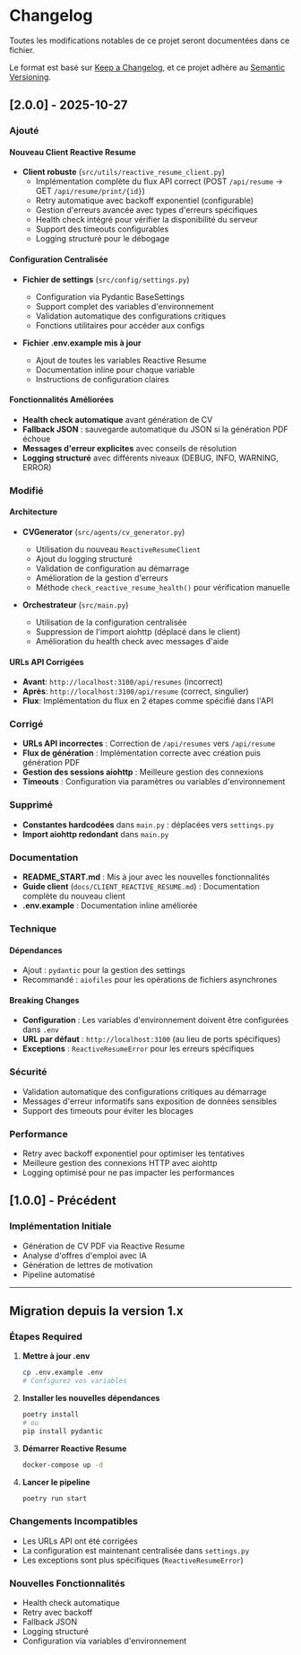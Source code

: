 # Changelog

Toutes les modifications notables de ce projet seront documentées dans ce fichier.

Le format est basé sur [Keep a Changelog](https://keepachangelog.com/fr/1.0.0/),
et ce projet adhère au [Semantic Versioning](https://semver.org/spec/v2.0.0.html).

## [2.0.0] - 2025-10-27

### Ajouté

#### Nouveau Client Reactive Resume
- **Client robuste** (`src/utils/reactive_resume_client.py`)
  - Implémentation complète du flux API correct (POST `/api/resume` → GET `/api/resume/print/{id}`)
  - Retry automatique avec backoff exponentiel (configurable)
  - Gestion d'erreurs avancée avec types d'erreurs spécifiques
  - Health check intégré pour vérifier la disponibilité du serveur
  - Support des timeouts configurables
  - Logging structuré pour le débogage

#### Configuration Centralisée
- **Fichier de settings** (`src/config/settings.py`)
  - Configuration via Pydantic BaseSettings
  - Support complet des variables d'environnement
  - Validation automatique des configurations critiques
  - Fonctions utilitaires pour accéder aux configs

- **Fichier .env.example mis à jour**
  - Ajout de toutes les variables Reactive Resume
  - Documentation inline pour chaque variable
  - Instructions de configuration claires

#### Fonctionnalités Améliorées
- **Health check automatique** avant génération de CV
- **Fallback JSON** : sauvegarde automatique du JSON si la génération PDF échoue
- **Messages d'erreur explicites** avec conseils de résolution
- **Logging structuré** avec différents niveaux (DEBUG, INFO, WARNING, ERROR)

### Modifié

#### Architecture
- **CVGenerator** (`src/agents/cv_generator.py`)
  - Utilisation du nouveau `ReactiveResumeClient`
  - Ajout du logging structuré
  - Validation de configuration au démarrage
  - Amélioration de la gestion d'erreurs
  - Méthode `check_reactive_resume_health()` pour vérification manuelle

- **Orchestrateur** (`src/main.py`)
  - Utilisation de la configuration centralisée
  - Suppression de l'import aiohttp (déplacé dans le client)
  - Amélioration du health check avec messages d'aide

#### URLs API Corrigées
- **Avant**: `http://localhost:3100/api/resumes` (incorrect)
- **Après**: `http://localhost:3100/api/resume` (correct, singulier)
- **Flux**: Implémentation du flux en 2 étapes comme spécifié dans l'API

### Corrigé

- **URLs API incorrectes** : Correction de `/api/resumes` vers `/api/resume`
- **Flux de génération** : Implémentation correcte avec création puis génération PDF
- **Gestion des sessions aiohttp** : Meilleure gestion des connexions
- **Timeouts** : Configuration via paramètres ou variables d'environnement

### Supprimé

- **Constantes hardcodées** dans `main.py` : déplacées vers `settings.py`
- **Import aiohttp redondant** dans `main.py`

### Documentation

- **README_START.md** : Mis à jour avec les nouvelles fonctionnalités
- **Guide client** (`docs/CLIENT_REACTIVE_RESUME.md`) : Documentation complète du nouveau client
- **.env.example** : Documentation inline améliorée

### Technique

#### Dépendances
- Ajout : `pydantic` pour la gestion des settings
- Recommandé : `aiofiles` pour les opérations de fichiers asynchrones

#### Breaking Changes
- **Configuration** : Les variables d'environnement doivent être configurées dans `.env`
- **URL par défaut** : `http://localhost:3100` (au lieu de ports spécifiques)
- **Exceptions** : `ReactiveResumeError` pour les erreurs spécifiques

### Sécurité

- Validation automatique des configurations critiques au démarrage
- Messages d'erreur informatifs sans exposition de données sensibles
- Support des timeouts pour éviter les blocages

### Performance

- Retry avec backoff exponentiel pour optimiser les tentatives
- Meilleure gestion des connexions HTTP avec aiohttp
- Logging optimisé pour ne pas impacter les performances

## [1.0.0] - Précédent

### Implémentation Initiale
- Génération de CV PDF via Reactive Resume
- Analyse d'offres d'emploi avec IA
- Génération de lettres de motivation
- Pipeline automatisé

---

## Migration depuis la version 1.x

### Étapes Required

1. **Mettre à jour .env**
   ```bash
   cp .env.example .env
   # Configurez vos variables
   ```

2. **Installer les nouvelles dépendances**
   ```bash
   poetry install
   # ou
   pip install pydantic
   ```

3. **Démarrer Reactive Resume**
   ```bash
   docker-compose up -d
   ```

4. **Lancer le pipeline**
   ```bash
   poetry run start
   ```

### Changements Incompatibles

- Les URLs API ont été corrigées
- La configuration est maintenant centralisée dans `settings.py`
- Les exceptions sont plus spécifiques (`ReactiveResumeError`)

### Nouvelles Fonctionnalités

- Health check automatique
- Retry avec backoff
- Fallback JSON
- Logging structuré
- Configuration via variables d'environnement

